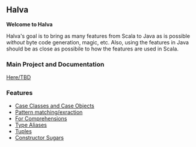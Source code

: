 ## Halva

**Welcome to Halva**

Halva's goal is to bring as many features from Scala to Java as is possible _without_ byte code generation, 
magic, etc. Also, using the features in Java should be as close as possibile to how the features are used in Scala.

### Main Project and Documentation

[Here/TBD](../../tree/master/halva/)

### Features

* [Case Classes and Case Objects](../../tree/master/halva/src/main/java/io/soabase/halva/caseclass)
* [Pattern matching/exraction](../../tree/master/halva/src/main/java/io/soabase/halva/matching/)
* [For Comprehensions](../../tree/master/halva/src/main/java/io/soabase/halva/comprehension/)
* [Type Aliases](../../tree/master/halva/src/main/java/io/soabase/halva/alias/)
* [Tuples](../../tree/master/halva/src/main/java/io/soabase/halva/tuple/)
* [Constructor Sugars](../../tree/master/halva/src/main/java/io/soabase/halva/sugar/)


